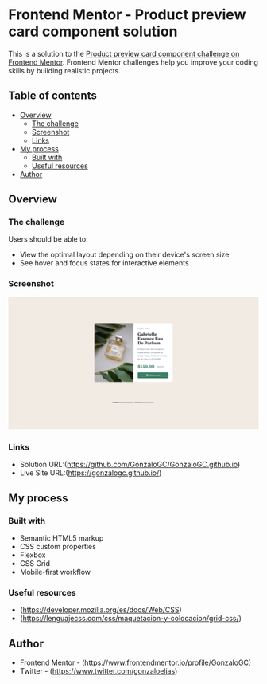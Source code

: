 # Frontend Mentor - Product preview card component solution

This is a solution to the [Product preview card component challenge on Frontend Mentor](https://www.frontendmentor.io/challenges/product-preview-card-component-GO7UmttRfa). Frontend Mentor challenges help you improve your coding skills by building realistic projects. 

## Table of contents

- [Overview](#overview)
  - [The challenge](#the-challenge)
  - [Screenshot](#screenshot)
  - [Links](#links)
- [My process](#my-process)
  - [Built with](#built-with)
  - [Useful resources](#useful-resources)
- [Author](#author)

## Overview

### The challenge

Users should be able to:

- View the optimal layout depending on their device's screen size
- See hover and focus states for interactive elements

### Screenshot

![](./images/screenshot-desktop.png)

### Links

- Solution URL:(https://github.com/GonzaloGC/GonzaloGC.github.io)
- Live Site URL:(https://gonzalogc.github.io/)

## My process

### Built with

- Semantic HTML5 markup
- CSS custom properties
- Flexbox
- CSS Grid
- Mobile-first workflow

### Useful resources

- (https://developer.mozilla.org/es/docs/Web/CSS)
- (https://lenguajecss.com/css/maquetacion-y-colocacion/grid-css/)

## Author

- Frontend Mentor - (https://www.frontendmentor.io/profile/GonzaloGC)
- Twitter - (https://www.twitter.com/gonzaloelias)